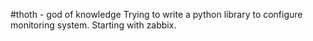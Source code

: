 #thoth - god of knowledge
Trying to write a python library to configure monitoring system.
Starting with zabbix.
